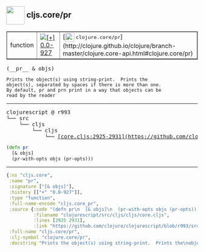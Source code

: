 ## <img width="48px" valign="middle" src="http://i.imgur.com/Hi20huC.png"> cljs.core/pr

 <table border="1">
<tr>
<td>function</td>
<td><a href="https://github.com/cljsinfo/api-refs/tree/0.0-927"><img valign="middle" alt="[+] 0.0-927" src="https://img.shields.io/badge/+-0.0--927-lightgrey.svg"></a> </td>
<td>
[<img height="24px" valign="middle" src="http://i.imgur.com/1GjPKvB.png"> <samp>clojure.core/pr</samp>](http://clojure.github.io/clojure/branch-master/clojure.core-api.html#clojure.core/pr)
</td>
</tr>
</table>

 <samp>
(__pr__ & objs)<br>
</samp>

```
Prints the object(s) using string-print.  Prints the
object(s), separated by spaces if there is more than one.
By default, pr and prn print in a way that objects can be
read by the reader
```

---

 <pre>
clojurescript @ r993
└── src
    └── cljs
        └── cljs
            └── <ins>[core.cljs:2925-2931](https://github.com/clojure/clojurescript/blob/r993/src/cljs/cljs/core.cljs#L2925-L2931)</ins>
</pre>

```clj
(defn pr
  [& objs]
  (pr-with-opts objs (pr-opts)))
```


---

```clj
{:ns "cljs.core",
 :name "pr",
 :signature ["[& objs]"],
 :history [["+" "0.0-927"]],
 :type "function",
 :full-name-encode "cljs.core_pr",
 :source {:code "(defn pr\n  [& objs]\n  (pr-with-opts objs (pr-opts)))",
          :filename "clojurescript/src/cljs/cljs/core.cljs",
          :lines [2925 2931],
          :link "https://github.com/clojure/clojurescript/blob/r993/src/cljs/cljs/core.cljs#L2925-L2931"},
 :full-name "cljs.core/pr",
 :clj-symbol "clojure.core/pr",
 :docstring "Prints the object(s) using string-print.  Prints the\nobject(s), separated by spaces if there is more than one.\nBy default, pr and prn print in a way that objects can be\nread by the reader"}

```
